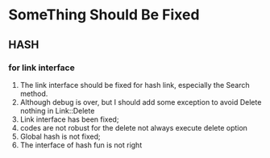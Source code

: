 SomeThing Should Be Fixed
=================================================================================

HASH
---------------------------------------------------------------------------------
### for link interface
1. The link interface should be fixed for hash link, especially the Search method.
2. Although debug is over, but I should add some exception to avoid Delete nothing in Link<T>::Delete
3. Link interface  has been fixed;
4. codes are not robust for the delete not always execute delete option
5. Global hash is not fixed;
6. The interface of hash fun is not right 
